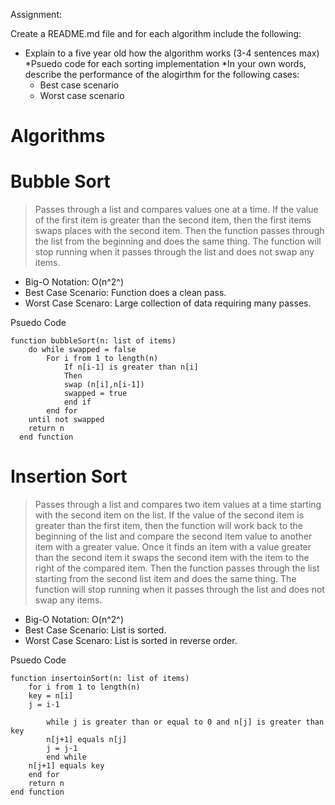 Assignment:

Create a README.md file and for each algorithm include the following:

* Explain to a five year old how the algorithm works (3-4 sentences max)
*Psuedo code for each sorting implementation
*In your own words, describe the performance of the alogirthm for the following cases:
    * Best case scenario
    * Worst case scenario

# Algorithms

# Bubble Sort

>Passes through a list and compares values one at a time. If the value of the first item is greater than the second item, then the first items swaps places with the second item. Then the function passes through the list from the beginning and does the same thing. The function will stop running when it passes through the list and does not swap any items.

- Big-O Notation: O(n^2^)
- Best Case Scenario: Function does a clean pass.
- Worst Case Scenaro: Large collection of data requiring many passes.

Psuedo Code
```
function bubbleSort(n: list of items)
    do while swapped = false
        For i from 1 to length(n)
	        If n[i-1] is greater than n[i]
	        Then
	        swap (n[i],n[i-1])
	        swapped = true
	        end if
        end for
    until not swapped
    return n
  end function
```

# Insertion Sort

>Passes through a list and compares two item values at a time starting with the second item on the list. If the value of the second item is greater than the first item, then the function will work back to the beginning of the list and compare the second item value to another item with a greater value. Once it finds an item with a value greater than the second item it swaps the second item with the item to the right of the compared item. Then the function passes through the list starting from the second list item and does the same thing. The function will stop running when it passes through the list and does not swap any items.

- Big-O Notation: O(n^2^)
- Best Case Scenario: List is sorted.
- Worst Case Scenaro: List is sorted in reverse order.

Psuedo Code
```
function insertoinSort(n: list of items)
	for i from 1 to length(n)
	key = n[i]
	j = i-1

		while j is greater than or equal to 0 and n[j] is greater than key
		n[j+1] equals n[j]
		j = j-1
		end while
	n[j+1] equals key
	end for
	return n
end function
	
```

